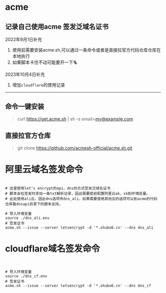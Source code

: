 # acme
记录自己使用acme 签发泛域名证书
---
2022年9月1日补充
1. 使用前需要安装acme.sh,可以通过一条命令或者是直接拉官方代码仓库仓库在本地执行
2. 如果脚本卡住不动可能要开一下🪜

2023年10月4日补充
1. 增加`cloudflare`的使用记录
---
## 命令一键安装
> curl https://get.acme.sh | sh -s email=my@example.com
## 直接拉官方仓库
> git clone https://github.com/acmesh-official/acme.sh.git

# 阿里云域名签发命令
```shell

# 这里使用let‘s encrypt的api，dns的方式签发泛域名证书
# 脚本会在签发时添加一条txt解析记录，因此需要提前配置阿里云ak，sk到环境变量。
# 此处使用ali云，因此dns选项传dns_ali，如果需要使用其他云的选项可以到acme的代码仓库看dnsapi目录下的脚本支持。

# 导入环境变量
source ./dns_ali.env
# 签发证书
acme.sh --issue --server letsencrypt -d '*.shubo6.cn' --dns dns_ali
```

# cloudflare域名签发命令
```shell


# 导入环境变量
source ./dns_cf.env
# 签发证书
acme.sh --issue --server letsencrypt -d '*.shubo6.cn' --dns dns_cf
```